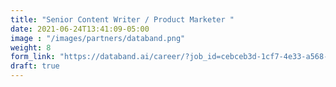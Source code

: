 ```yaml
---
title: "Senior Content Writer / Product Marketer "
date: 2021-06-24T13:41:09-05:00
image : "/images/partners/databand.png"
weight: 8
form_link: "https://databand.ai/career/?job_id=cebceb3d-1cf7-4e33-a568-f1a4b0bd8682"
draft: true
---
```


